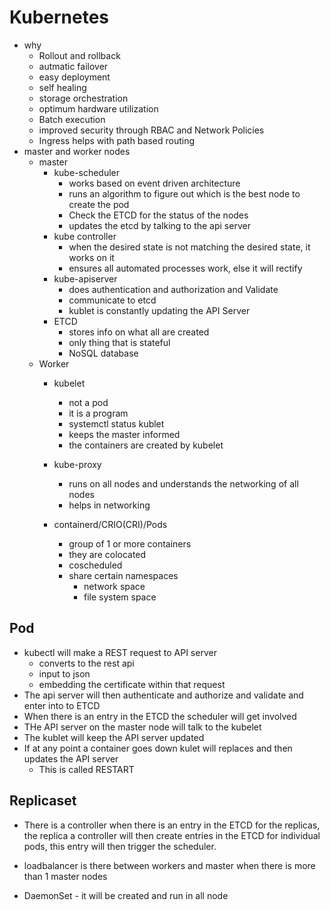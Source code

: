 # Kubernetes
- why
    - Rollout and rollback
    - autmatic failover
    - easy deployment
    - self healing
    - storage orchestration
    - optimum hardware utilization
    - Batch execution
    - improved security through RBAC and Network Policies
    - Ingress helps with path based routing
- master and worker nodes
    - master 
        - kube-scheduler
            - works based on event driven architecture
            - runs an algorithm to figure out which is the best node to create the pod
            - Check the ETCD for the status of the nodes
            - updates the etcd by talking to the api server
        - kube controller
            - when the desired state is not matching the desired state, it works on it
            - ensures all automated processes work, else it will rectify
        - kube-apiserver
            - does authentication and authorization and Validate
            - communicate to etcd
            - kublet is constantly updating the API Server
        - ETCD 
            - stores info on what all are created
            - only thing that is stateful
            - NoSQL database
    - Worker
        - kubelet
            - not a pod
            - it is a program
            - systemctl status kublet
            - keeps the master informed 
            - the containers are created by kubelet
        - kube-proxy
            - runs on all nodes and understands the networking of all nodes
            - helps in networking
        
        - containerd/CRIO(CRI)/Pods
            - group of 1 or more containers
            - they are colocated
            - coscheduled 
            - share certain namespaces
                - network space
                - file system space 

## Pod
- kubectl will make a REST request to API server 
    - converts to the rest api
    - input to json
    - embedding the certificate within that request
- The api server will then authenticate and authorize and validate and enter into to ETCD
- When there is an entry in the ETCD the scheduler will get involved
- THe API server on the master node will talk to the kubelet
- The kublet will keep the API server updated
- If at any point a container goes down kulet will replaces and then updates the API server
    - This is called RESTART
## Replicaset
- There is a controller when there is an entry in the ETCD for the replicas, the replica a controller will then create entries in the ETCD for individual pods, this entry will then trigger the scheduler.

- loadbalancer is there between workers and master when there is more than 1 master nodes


- DaemonSet - it will be created and run in all node